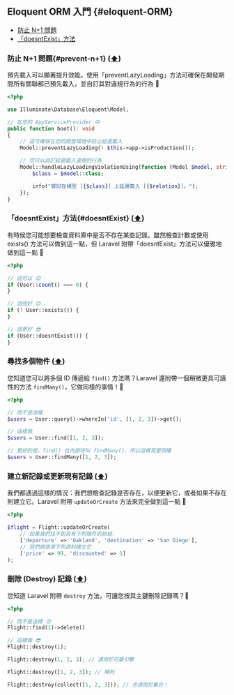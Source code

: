 ## Eloquent ORM 入門 {#eloquent-ORM}

- [防止 N+1 問題](#prevent-n+1)
- [「doesntExist」方法](#doesntExist)

### 防止 N+1 問題{#prevent-n+1} ([⬆️](#eloquent-ORM))

預先載入可以顯著提升效能。使用「preventLazyLoading」方法可確保在開發期間所有關聯都已預先載入，並自訂其對違規行為的行為 🚀

```php
<?php

use Illuminate\Database\Eloquent\Model;

// 在您的 AppServiceProvider 中
public function boot(): void
{
    // 這可確保在您的開發環境中防止延遲載入
    Model::preventLazyLoading(! $this->app->isProduction());

    // 您可以自訂延遲載入違規的行為
    Model::handleLazyLoadingViolationUsing(function (Model $model, string $relation) {
        $class = $model::class;

        info("嘗試在模型 [{$class}] 上延遲載入 [{$relation}]。");
    });
}
```

### 「doesntExist」方法{#doesntExist} ([⬆️](#eloquent-ORM))

有時候您可能想要檢查資料庫中是否不存在某些記錄。雖然檢查計數或使用 exists() 方法可以做到這一點，但 Laravel 附帶「doesntExist」方法可以優雅地做到這一點 🚀

```php
<?php

// 這可以 😊
if (User::count() === 0) {
}

// 這很好 😊
if (! User::exists()) {
}

// 這更好 😎
if (User::doesntExist()) {
}
```

### 尋找多個物件 ([⬆️](#eloquent--database-tips-cd-))

您知道您可以將多個 ID 傳遞給 `find()` 方法嗎？Laravel 還附帶一個稍微更具可讀性的方法 `findMany()`，它做同樣的事情！🚀

```php
<?php

// 而不是這樣
$users = User::query()->whereIn('id', [1, 2, 3])->get();

// 這樣做
$users = User::find([1, 2, 3]);

// 更好的是，find() 在內部呼叫 findMany()，所以這樣寫更明確
$users = User::findMany([1, 2, 3]);
```

### 建立新記錄或更新現有記錄 ([⬆️](#eloquent--database-tips-cd-))

我們都遇過這樣的情況：我們想檢查記錄是否存在，以便更新它，或者如果不存在則建立它。Laravel 附帶 `updateOrCreate` 方法來完全做到這一點 🚀

```php
<?php

$flight = Flight::updateOrCreate(
    // 如果我們找不到具有下列條件的航班，
    ['departure' => 'Oakland', 'destination' => 'San Diego'],
    // 我們將使用下列資料建立它
    ['price' => 99, 'discounted' => 1]
);
```

### 刪除 (Destroy) 記錄 ([⬆️](#eloquent--database-tips-cd-))

您知道 Laravel 附帶 `destroy` 方法，可讓您按其主鍵刪除記錄嗎？🚀

```php
<?php

// 而不是這樣 😢
Flight::find(1)->delete()

// 這樣做 😎
Flight::destroy(1);

Flight::destroy(1, 2, 3); // 適用於可變引數

Flight::destroy([1, 2, 3]); // 陣列

Flight::destroy(collect([1, 2, 3])); // 也適用於集合！
```
